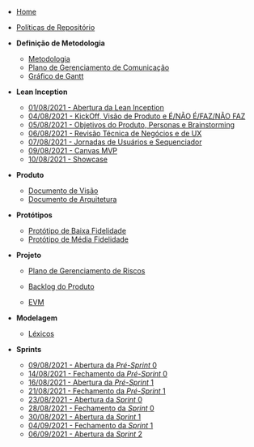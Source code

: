 <!-- docs/_sidebar.md -->
- [Home](/)
- [Políticas de Repositório](/Policies/Policies.md)

- **Definição de Metodologia**
  - [Metodologia](/Project/Methodology.md)
  - [Plano de Gerenciamento de Comunicação](/Project/CommunicationPlan.md)
  - [Gráfico de Gantt](/Project/GanttChartSchedule.md)

- **Lean Inception**
  - [01/08/2021 - Abertura da Lean Inception](/LeanInception/Meetings/31072021LeanInceptionPlanning.md)
  - [04/08/2021 - KickOff, Visão de Produto e É/NÃO É/FAZ/NÃO FAZ](/LeanInception/Meetings/04082021LeanInception.md)
  - [05/08/2021 - Objetivos do Produto, Personas e Brainstorming](/LeanInception/Meetings/05082021LeanInception.md)
  - [06/08/2021 - Revisão Técnica de Negócios e de UX](/LeanInception/Meetings/06082021LeanInception.md)
  - [07/08/2021 - Jornadas de Usuários e Sequenciador](/LeanInception/Meetings/07082021LeanInception.md)
  - [09/08/2021 - Canvas MVP](/LeanInception/Meetings/09082021LeanInception.md)
  - [10/08/2021 - Showcase](/LeanInception/Meetings/10082021LeanInception.md)

- **Produto**
  - [Documento de Visão](/Product/VisionDocument.md)
  - [Documento de Arquitetura](/Product/ArchitectureDocument.md)

- **Protótipos**
  - [Protótipo de Baixa Fidelidade](/Project/LowFidelityPrototype.md)
  - [Protótipo de Média Fidelidade](/Project/MediumFidelityPrototype.md)

- **Projeto**
  - [Plano de Gerenciamento de Riscos](/Project/RiskPlan.md)
  - [Backlog do Produto](/Product/ProductBacklog.md)

  - [EVM](/Project/EarnedValueManagement.md)

- **Modelagem**
  - [Léxicos](/Lexis/Lexis.md)

- **Sprints**
  - [09/08/2021 - Abertura da *Pré-Sprint* 0](/Sprints/Pré-Sprints/09082021PréSprint0Opening.md)
  - [14/08/2021 - Fechamento da *Pré-Sprint* 0](/Sprints/Pré-Sprints/14082021PréSprint0Closure.md)
  - [16/08/2021 - Abertura da *Pré-Sprint* 1](/Sprints/Pré-Sprints/16082021PréSprint1Opening.md) 
  - [21/08/2021 - Fechamento da *Pré-Sprint* 1](/Sprints/Pré-Sprints/21082021PréSprint1Closure.md)
  - [23/08/2021 - Abertura da *Sprint* 0](/Sprints/Sprint0/23082021Sprint0Opening.md)
  - [28/08/2021 - Fechamento da *Sprint* 0](/Sprints/Sprint0/28082021Sprint0Closure.md)
  - [30/08/2021 - Abertura da *Sprint* 1](/Sprints/Sprint1/30082021Sprint1Opening.md)
  - [04/09/2021 - Fechamento da *Sprint* 1](/Sprints/Sprint1/04092021Sprint1Closure.md)
  - [06/09/2021 - Abertura da *Sprint* 2](/Sprints/Sprint2/06092021Sprint2Opening.md)